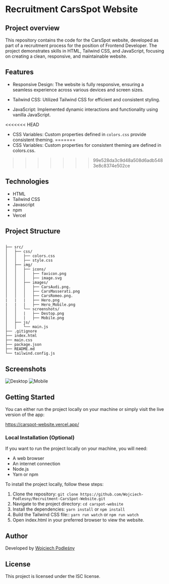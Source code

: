 # Recruitment CarsSpot Website

## Project overview

This repository contains the code for the CarsSpot website, developed as part of a recruitment process for the position of Frontend Developer. The project demonstrates skills in HTML, Tailwind CSS, and JavaScript, focusing on creating a clean, responsive, and maintainable website.

## Features

- Responsive Design: The website is fully responsive, ensuring a seamless experience across various    devices and screen sizes.

- Tailwind CSS: Utilized Tailwind CSS for efficient and consistent styling.

- JavaScript: Implemented dynamic interactions and functionality using vanilla JavaScript.

<<<<<<< HEAD
- CSS Variables: Custom properties defined in `colors.css` provide consistent theming.
=======
- CSS Variables: Custom properties for consistent theming are defined in colors.css.
>>>>>>> 99e528da3c9d48a508d6adb5483e8c8374e502ce

## Technologies

- HTML
- Tailwind CSS
- Javascript
- npm
- Vercel

## Project Structure

```

├── src/                     
│   ├── css/               
│   │   ├── colors.css      
│   │   ├── style.css          
│   ├── img/                
│   │   ├── icons/          
│   │   │   ├── favicon.png 
│   │   │   ├── image.svg  
│   │   ├── images/           
│   │   │   ├── CarsAudi.png.
│   │   │   ├── CarsMasserati.png
│   │   │   ├── CarsRomeo.png.
|   |   |   ├── Hero.png
|   |   |   ├── Hero_Mobile.png
│   │   └── screenshots/     
│   │   |   ├── Destop.png 
│   │   |   ├── Mobile.png  
│   ├── js/                  
│   │   └── main.js 
├── .gitignore  
├── index.html             
├── main.css               
├── package.json           
├── README.md
└── tailwind.config.js     

```


## Screenshots

<img src="/src/img/screenshots/Desktop.png" alt="Desktop">

<img src="/src/img/screenshots/Mobile.png" alt="Mobile">


## Getting Started

You can either run the project locally on your machine or simply visit the live version of the app:

https://carspot-website.vercel.app/

### Local Installation (Optional)

If you want to run the project locally on your machine, you will need:

- A web browser
- An internet connection
- Node.js
- Yarn or npm

To install the project locally, follow these steps:

1. Clone the repository: `git clone https://github.com/Wojciech-Podlesny/Recruitment-CarsSpot-Website.git`
2. Navigate to the project directory: `cd carspot-website`
3. Install the dependencies: `yarn install` or `npm install`
4. Build the Tailwind CSS file:: `yarn run watch` or `npm run watch`
5. Open index.html in your preferred browser to view the website.


## Author

Developed by [Wojciech Podleśny](https://github.com/Wojciech-Podlesny)

## License

This project is licensed under the ISC license.
